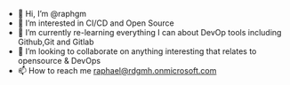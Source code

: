 - 👋 Hi, I’m @raphgm
- 👀 I’m interested in CI/CD and Open Source
- 🌱 I’m currently re-learning everything I can about DevOp tools including Github,Git and Gitlab
- 💞️ I’m looking to collaborate on anything interesting that relates to opensource & DevOps
- 📫 How to reach me raphael@rdgmh.onmicrosoft.com

<!---
raphgm/raphgm is a ✨ special ✨ repository because its `README.md` (this file) appears on your GitHub profile.
You can click the Preview link to take a look at your changes.
--->
